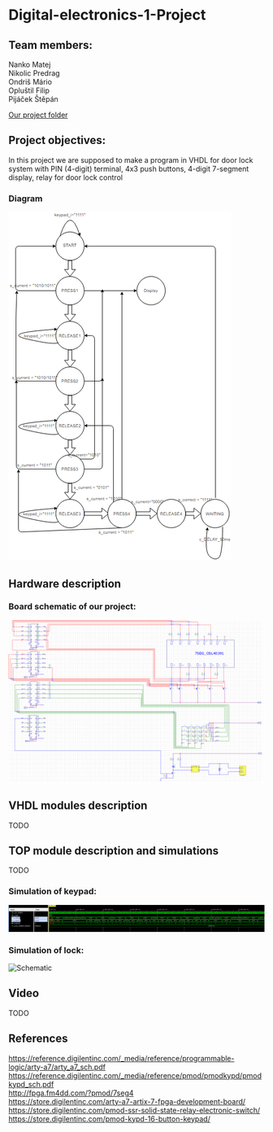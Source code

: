 # Digital-electronics-1-Project

## Team members: 
Nanko     Matej <br>
Nikolic   Predrag <br>
Ondriš    Mário <br>
Opluštil  Filip <br>
Pijáček   Štěpán <br>

[Our project folder](https://github.com/xnanko00/Digital-electronics-1-Project)

## Project objectives:
In this project we are supposed to make a program in VHDL for door lock system with PIN (4-digit) terminal, 4x3 push buttons, 4-digit 7-segment display, relay for door lock control 

### Diagram

![Diagram](images/diagram.png)

## Hardware description 

### Board schematic of our project:
![Schematic](images/schematic.png)

## VHDL modules description 
TODO

## TOP module description and simulations
TODO

### Simulation of keypad:
![Schematic](images/simulation_keypad.png)

### Simulation of lock:
![Schematic](images/simulation_lock.png)

## Video
TODO

## References 

https://reference.digilentinc.com/_media/reference/programmable-logic/arty-a7/arty_a7_sch.pdf <br>
https://reference.digilentinc.com/_media/reference/pmod/pmodkypd/pmodkypd_sch.pdf <br>
http://fpga.fm4dd.com/?pmod/7seg4 <br>
https://store.digilentinc.com/arty-a7-artix-7-fpga-development-board/ <br>
https://store.digilentinc.com/pmod-ssr-solid-state-relay-electronic-switch/ <br>
https://store.digilentinc.com/pmod-kypd-16-button-keypad/ <br>
